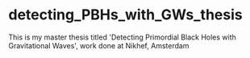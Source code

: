 # detecting_PBHs_with_GWs_thesis
This is my master thesis titled 'Detecting Primordial Black Holes with Gravitational Waves', work done at Nikhef, Amsterdam

